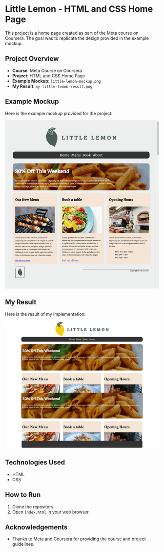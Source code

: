 # Little Lemon - HTML and CSS Home Page

This project is a home page created as part of the Meta course on Coursera. The goal was to replicate the design provided in the example mockup.

## Project Overview

- **Course**: Meta Course on Coursera
- **Project**: HTML and CSS Home Page
- **Example Mockup**: `little-lemon-mockup.png`
- **My Result**: `my-little-lemon-result.png`

## Example Mockup

Here is the example mockup provided for the project:

![Example Mockup](little-lemon-mockup.png)

## My Result

Here is the result of my implementation:

![My Result](my-little-lemon-result.png)

## Technologies Used

- HTML
- CSS

## How to Run

1. Clone the repository.
2. Open `index.html` in your web browser.

## Acknowledgements

- Thanks to Meta and Coursera for providing the course and project guidelines.
